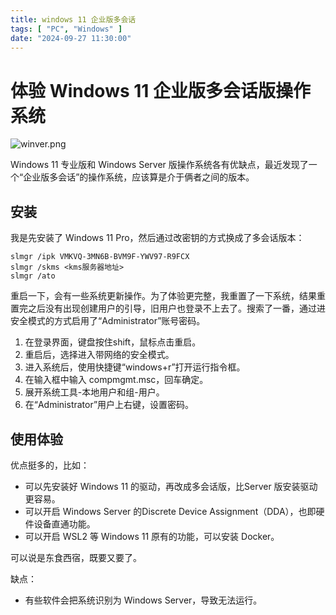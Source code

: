 ```yaml
---
title: windows 11 企业版多会话
tags: [ "PC", "Windows" ]
date: "2024-09-27 11:30:00"
---
```


# 体验 Windows 11 企业版多会话版操作系统

![winver.png](winver.png)

Windows 11 专业版和 Windows Server 版操作系统各有优缺点，最近发现了一个“企业版多会话”的操作系统，应该算是介于俩者之间的版本。

## 安装

我是先安装了 Windows 11 Pro，然后通过改密钥的方式换成了多会话版本：

```shell
slmgr /ipk VMKVQ-3MN6B-BVM9F-YWV97-R9FCX
slmgr /skms <kms服务器地址>
slmgr /ato
```

重启一下，会有一些系统更新操作。为了体验更完整，我重置了一下系统，结果重置完之后没有出现创建用户的引导，旧用户也登录不上去了。搜索了一番，通过进安全模式的方式启用了“Administrator”账号密码。

1. 在登录界面，键盘按住shift，鼠标点击重启。
2. 重启后，选择进入带网络的安全模式。
3. 进入系统后，使用快捷键“windows+r”打开运行指令框。
4. 在输入框中输入 compmgmt.msc，回车确定。
5. 展开系统工具-本地用户和组-用户。
6. 在“Administrator”用户上右键，设置密码。

## 使用体验

优点挺多的，比如：

- 可以先安装好 Windows 11 的驱动，再改成多会话版，比Server 版安装驱动更容易。
- 可以开启 Windows Server 的Discrete Device Assignment（DDA），也即硬件设备直通功能。
- 可以开启 WSL2 等 Windows 11 原有的功能，可以安装 Docker。

可以说是东食西宿，既要又要了。

缺点：

- 有些软件会把系统识别为 Windows Server，导致无法运行。